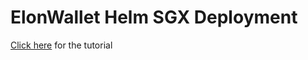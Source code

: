 # ElonWallet Helm SGX Deployment

[Click here](https://docs.elonwallet.io/development/running-with-sgx-support) for the tutorial

